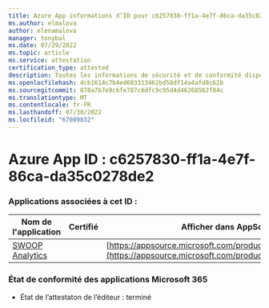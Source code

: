 ```yaml
---
title: Azure App informations d’ID pour c6257830-ff1a-4e7f-86ca-da35c0278de2
ms.author: elmalova
author: elenamalova
manager: tonybal
ms.date: 07/29/2022
ms.topic: article
ms.service: attestation
certification_type: attested
description: Toutes les informations de sécurité et de conformité disponibles pour c6257830-ff1a-4e7f-86ca-da35c0278de2.
ms.openlocfilehash: 4cb1614c7b4ed683313462bd58df14a4afd8c62b
ms.sourcegitcommit: 878a7b7e9c6fe787c6dfc9c95d4d46268562f84c
ms.translationtype: MT
ms.contentlocale: fr-FR
ms.lasthandoff: 07/30/2022
ms.locfileid: "67089832"
---
```

# <a name="azure-app-id-c6257830-ff1a-4e7f-86ca-da35c0278de2"></a>Azure App ID : c6257830-ff1a-4e7f-86ca-da35c0278de2


### <a name="apps-associated-with-this-id"></a>Applications associées à cet ID :
| **Nom de l'application** | **Certifié** | **Afficher dans AppSource** |
|--------------|---------------|-----------------------|
| [SWOOP Analytics](../forward/WA200000877.md) |  | [https://appsource.microsoft.com/product/office/WA200000877](https://appsource.microsoft.com/product/office/WA200000877) |

### <a name="microsoft-365-app-compliance-status"></a>État de conformité des applications Microsoft 365
- État de l’attestaton de l’éditeur : terminé
